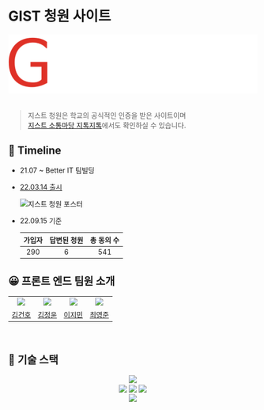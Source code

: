 # GIST 청원 사이트

<div align="center">
<img src="./src/assets/img/logo_light.png">
</div>
<br/>



> 지스트 청원은 학교의 공식적인 인증을 받은 사이트이며  
> [지스트 소통마당 지톡지톡](https://www.gist.ac.kr/site/gtalk/index.html)에서도 확인하실 수 있습니다.


## 📆 Timeline

- 21.07 ~
  Better IT 팀빌딩
- [22.03.14 출시](https://www.gist-petition.com/petitions/2)  

  <img src="https://user-images.githubusercontent.com/65757344/173832953-27639f34-5a42-4f8a-8319-b1eb37689780.png" alt="지스트 청원 포스터" width="360"/>

- 22.09.15 기준 

   |  **가입자** | **답변된 청원** | **총 동의 수** |
   | :-----: | :-----: | :-----: |
   | 290   |   6   |  541  |
     
## 😀 프론트 엔드 팀원 소개

|                                                        |                                                           |                                                               |                                                          |
| :----------------------------------------------------: | :-------------------------------------------------------: | :-----------------------------------------------------------: | :------------------------------------------------------: |
| <img src="https://github.com/gpgun0.png" width="300"/> | <img src="https://github.com/kimjngyun.png" width="300"/> | <img src="https://github.com/leejimin-gist.png" width="300"/> | <img src="https://github.com/choi2021.png" width="300"/> |
|          [김건호](https://github.com/gpgun0)           |          [김정윤](https://github.com/kimjngyun)           |          [이지민](https://github.com/leejimin-gist)           |          [최영준](https://github.com/choi2021)           |

<br/>

## 📲 기술 스택

<div align="center">
  <img src="https://img.shields.io/badge/TypeScript-3178C6?style=flat-square&logo=typescript&logoColor=white"/><br>
  <img src="https://img.shields.io/badge/React-61DAFB?style=flat-square&logo=React&logoColor=white"/>
  <img src="https://img.shields.io/badge/redux-764ABC?style=flat-square&logo=Redux&logoColor=white"/>
  <img src="https://img.shields.io/badge/👩‍🎤 emotion-DB7093?style=flat-square&"/><br>
  <img src="https://img.shields.io/badge/Google Analytics-E37400?style=flat-square&logo=Google Analytics&logoColor=white"/>
</div>
